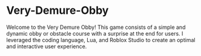 # Very-Demure-Obby
Welcome to the Very Demure Obby! This game consists of a simple and dynamic obby or obstacle course with a surprise at the end for users. I leveraged the coding language, Lua, and Roblox Studio to create an optimal and interactive user experience.
